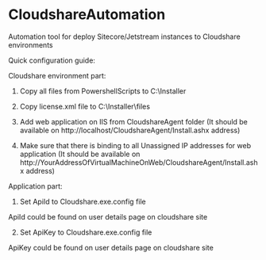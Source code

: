 CloudshareAutomation
====================

Automation tool for deploy Sitecore/Jetstream instances to Cloudshare environments


Quick configuration guide:

Cloudshare environment part:

1)  Copy all files from PowershellScripts to C:\Installer

2)	Copy license.xml file to C:\Installer\files

3)	Add web application on IIS from CloudshareAgent folder (It should be available on http://localhost/CloudshareAgent/Install.ashx address)

4)	Make sure that there is binding to all Unassigned IP addresses for web application (It should be available on http://YourAddressOfVirtualMachineOnWeb/CloudshareAgent/Install.ashx address)

Application part:

1)	Set ApiId to Cloudshare.exe.config file

<add key="ApiId" value="XXXXXXX"/>

ApiId could be found on user details page on cloudshare site

2)	Set ApiKey to Cloudshare.exe.config file

<add key="ApiKey" value="XXXXXXX"/>

ApiKey could be found on user details page on cloudshare site


